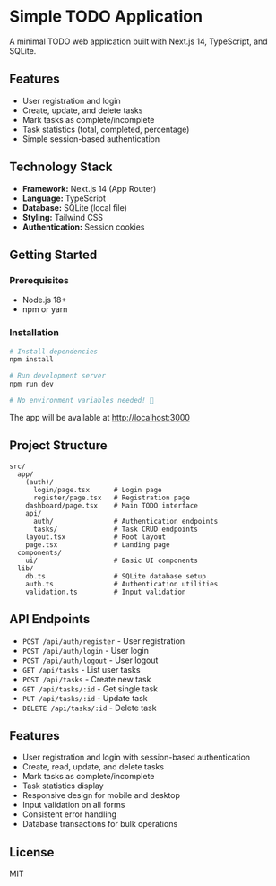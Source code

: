 # Simple TODO Application

A minimal TODO web application built with Next.js 14, TypeScript, and SQLite.

## Features

- User registration and login
- Create, update, and delete tasks
- Mark tasks as complete/incomplete
- Task statistics (total, completed, percentage)
- Simple session-based authentication

## Technology Stack

- **Framework:** Next.js 14 (App Router)
- **Language:** TypeScript
- **Database:** SQLite (local file)
- **Styling:** Tailwind CSS
- **Authentication:** Session cookies

## Getting Started

### Prerequisites

- Node.js 18+
- npm or yarn

### Installation

```bash
# Install dependencies
npm install

# Run development server
npm run dev

# No environment variables needed! 🎉
```

The app will be available at [http://localhost:3000](http://localhost:3000)

## Project Structure

```
src/
  app/
    (auth)/
      login/page.tsx      # Login page
      register/page.tsx   # Registration page
    dashboard/page.tsx    # Main TODO interface
    api/
      auth/               # Authentication endpoints
      tasks/              # Task CRUD endpoints
    layout.tsx            # Root layout
    page.tsx              # Landing page
  components/
    ui/                   # Basic UI components
  lib/
    db.ts                 # SQLite database setup
    auth.ts               # Authentication utilities
    validation.ts         # Input validation
```

## API Endpoints

- `POST /api/auth/register` - User registration
- `POST /api/auth/login` - User login  
- `POST /api/auth/logout` - User logout
- `GET /api/tasks` - List user tasks
- `POST /api/tasks` - Create new task
- `GET /api/tasks/:id` - Get single task
- `PUT /api/tasks/:id` - Update task
- `DELETE /api/tasks/:id` - Delete task

## Features

- User registration and login with session-based authentication
- Create, read, update, and delete tasks
- Mark tasks as complete/incomplete
- Task statistics display
- Responsive design for mobile and desktop
- Input validation on all forms
- Consistent error handling
- Database transactions for bulk operations

## License

MIT